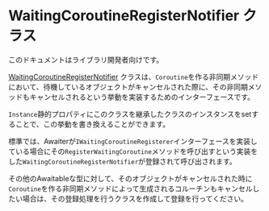 # WaitingCoroutineRegisterNotifier クラス

このドキュメントはライブラリ開発者向けです。

[WaitingCoroutineRegisterNotifier](../../src/AwaitableCoroutine/Internal/WaitingCoroutineRegisterNotifier.cs)
クラスは、`Coroutine`を作る非同期メソッドにおいて、待機しているオブジェクトがキャンセルされた際に、その非同期メソッドもキャンセルされるという挙動を実装するためのインターフェースです。

`Instance`静的プロパティにこのクラスを継承したクラスのインスタンスをsetすることで、この挙動を書き換えることができます。

標準では、Awaiterが`IWaitingCoroutineRegisterer`インターフェースを実装している場合にその`RegisterWaitingCoroutine`メソッドを呼び出すという実装をした`WaitingCoroutineRegisterNotifier`が登録されて呼び出されます。

その他のAwaitableな型に対して、そのオブジェクトがキャンセルされた時に`Coroutine`を作る非同期メソッドによって生成されるコルーチンもキャンセルしたい場合は、その登録処理を行うクラスを作成して登録を行ってください。

